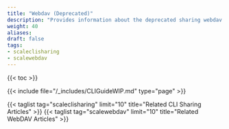 ```yaml
---
title: "Webdav (Deprecated)"
description: "Provides information about the deprecated sharing webdav namespace in the TrueNAS CLI. Includes command syntax and common commands."
weight: 40
aliases:
draft: false
tags:
- scaleclisharing
- scalewebdav
---
```


{{< toc >}}

{{< include file="/_includes/CLIGuideWIP.md" type="page" >}}

{{< taglist tag="scaleclisharing" limit="10" title="Related CLI Sharing Articles" >}}
{{< taglist tag="scalewebdav" limit="10" title="Related WebDAV Articles" >}}